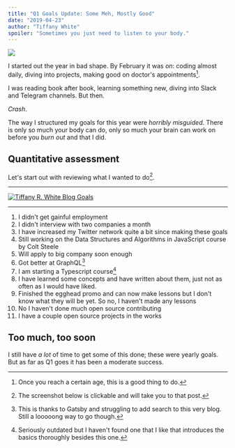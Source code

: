 ```yaml
---
title: "Q1 Goals Update: Some Meh, Mostly Good"
date: "2019-04-23"
author: "Tiffany White"
spoiler: "Sometimes you just need to listen to your body."
---
```


![](https://res.cloudinary.com/twhiteblog/image/upload/v1555718604/Q1%20Goals%20Post/estee-janssens-396887-unsplash_1.jpg)

I started out the year in bad shape. By February it was *on*: coding almost daily, diving into projects, making good on doctor's appointments[^1].

I was reading book after book, learning something new, diving into Slack and Telegram channels. But then.

*Crash*.

The way I structured my goals for this year were *horribly misguided*. There is only so much your body can do, only so much your brain can work on before you *burn out* and that I did.

## Quantitative assessment

Let's start out with reviewing what I wanted to do[^2].

---

[![Tiffany R. White Blog Goals](https://res.cloudinary.com/twhiteblog/image/upload/v1555650197/Q1%20Goals%20Post/Screenshot-2019-04-19_01-01-34_AM.jpg)](https://tiffanywhite.dev/end-of-year-goals/)

---

1. I didn't get gainful employment
2. I didn't interview with two companies a month
3. I have increased my Twitter network quite a bit since making these goals
4. Still working on the Data Structures and Algorithms in JavaScript course by Colt Steele
5. Will apply to big company soon enough
6. Got better at GraphQL[^3]
7. I am starting a Typescript course[^4]
8. I have learned some concepts and have written about them, just not as often as I would have liked.
9. Finished the egghead promo and can now make lessons but I don't know what they will be yet. So no, I haven't made any lessons
10. No I haven't done much open source contributing
11. I have a couple open source projects in the works

## Too much, too soon

I still have *a lot* of time to get some of this done; these were yearly goals. But as far as Q1 goes it has been a moderate success.




[^1]: Once you reach a certain age, this is a good thing to do.
[^2]: The screenshot below is clickable and will take you to that post.
[^3]: This is thanks to Gatsby and struggling to add search to this very blog. Still a looooong way to go though.
[^4]: Seriously outdated but I haven't found one that I like that introduces the basics thoroughly besides this one.